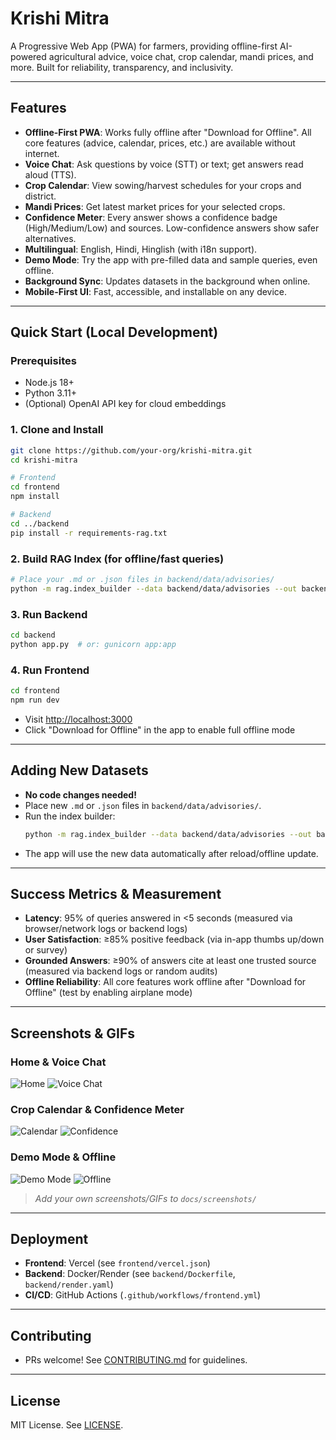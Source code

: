 
# Krishi Mitra

A Progressive Web App (PWA) for farmers, providing offline-first AI-powered agricultural advice, voice chat, crop calendar, mandi prices, and more. Built for reliability, transparency, and inclusivity.

---

## Features

- **Offline-First PWA**: Works fully offline after "Download for Offline". All core features (advice, calendar, prices, etc.) are available without internet.
- **Voice Chat**: Ask questions by voice (STT) or text; get answers read aloud (TTS).
- **Crop Calendar**: View sowing/harvest schedules for your crops and district.
- **Mandi Prices**: Get latest market prices for your selected crops.
- **Confidence Meter**: Every answer shows a confidence badge (High/Medium/Low) and sources. Low-confidence answers show safer alternatives.
- **Multilingual**: English, Hindi, Hinglish (with i18n support).
- **Demo Mode**: Try the app with pre-filled data and sample queries, even offline.
- **Background Sync**: Updates datasets in the background when online.
- **Mobile-First UI**: Fast, accessible, and installable on any device.

---

## Quick Start (Local Development)

### Prerequisites
- Node.js 18+
- Python 3.11+
- (Optional) OpenAI API key for cloud embeddings

### 1. Clone and Install
```sh
git clone https://github.com/your-org/krishi-mitra.git
cd krishi-mitra

# Frontend
cd frontend
npm install

# Backend
cd ../backend
pip install -r requirements-rag.txt
```

### 2. Build RAG Index (for offline/fast queries)
```sh
# Place your .md or .json files in backend/data/advisories/
python -m rag.index_builder --data backend/data/advisories --out backend/data/index
```

### 3. Run Backend
```sh
cd backend
python app.py  # or: gunicorn app:app
```

### 4. Run Frontend
```sh
cd frontend
npm run dev
```

- Visit [http://localhost:3000](http://localhost:3000)
- Click "Download for Offline" in the app to enable full offline mode

---

## Adding New Datasets

- **No code changes needed!**
- Place new `.md` or `.json` files in `backend/data/advisories/`.
- Run the index builder:
  ```sh
  python -m rag.index_builder --data backend/data/advisories --out backend/data/index
  ```
- The app will use the new data automatically after reload/offline update.

---

## Success Metrics & Measurement

- **Latency**: 95% of queries answered in <5 seconds (measured via browser/network logs or backend logs)
- **User Satisfaction**: ≥85% positive feedback (via in-app thumbs up/down or survey)
- **Grounded Answers**: ≥90% of answers cite at least one trusted source (measured via backend logs or random audits)
- **Offline Reliability**: All core features work offline after "Download for Offline" (test by enabling airplane mode)

---

## Screenshots & GIFs

### Home & Voice Chat
![Home](docs/screenshots/home.png)
![Voice Chat](docs/screenshots/voice.gif)

### Crop Calendar & Confidence Meter
![Calendar](docs/screenshots/calendar.png)
![Confidence](docs/screenshots/confidence.gif)

### Demo Mode & Offline
![Demo Mode](docs/screenshots/demo.png)
![Offline](docs/screenshots/offline.gif)

> _Add your own screenshots/GIFs to `docs/screenshots/`_

---

## Deployment

- **Frontend**: Vercel (see `frontend/vercel.json`)
- **Backend**: Docker/Render (see `backend/Dockerfile`, `backend/render.yaml`)
- **CI/CD**: GitHub Actions (`.github/workflows/frontend.yml`)

---

## Contributing

- PRs welcome! See [CONTRIBUTING.md](CONTRIBUTING.md) for guidelines.

---

## License

MIT License. See [LICENSE](LICENSE).
